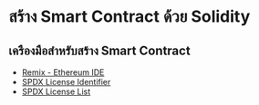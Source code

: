 # สร้าง Smart Contract ด้วย Solidity

## เครืองมือสำหรับสร้าง Smart Contract
- [Remix - Ethereum IDE](https://remix.ethereum.org/)
- [SPDX License Identifier](https://docs.soliditylang.org/en/v0.6.8/layout-of-source-files.html)
- [SPDX License List](https://spdx.org/licenses/)
